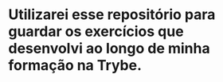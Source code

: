 # Utilizarei esse repositório para guardar os exercícios que desenvolvi ao longo de minha formação na Trybe.
